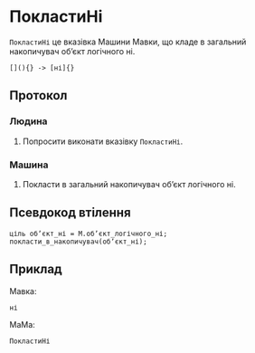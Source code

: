# ПокластиНі

`ПокластиНі` <keyword>це</keyword> вказівка <subject>Машини Мавки</subject>, що кладе в загальний накопичувач обʼєкт
логічного ні.

```
[](){} -> [ні]{}
```

## Протокол

### Людина

1. Попросити виконати вказівку `ПокластиНі`.

### Машина

1. Покласти в загальний накопичувач обʼєкт логічного ні.

## Псевдокод втілення

```ціль
ціль обʼєкт_ні = М.обʼєкт_логічного_ні;
покласти_в_накопичувач(обʼєкт_ні);
```

## Приклад

<subject>Мавка</subject>:

```мавка
ні
```

<subject>МаМа</subject>:

```мама
ПокластиНі
```